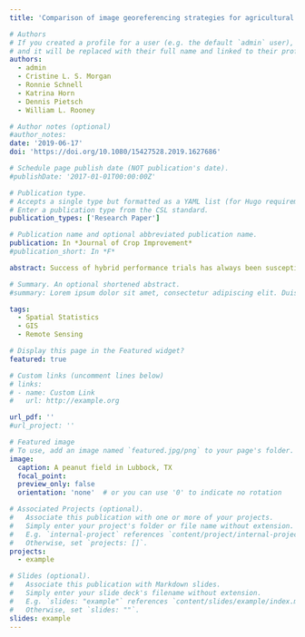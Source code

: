 ```yaml
---
title: 'Comparison of image georeferencing strategies for agricultural applications of small unoccupied aircraft systems'

# Authors
# If you created a profile for a user (e.g. the default `admin` user), write the username (folder name) here
# and it will be replaced with their full name and linked to their profile.
authors:
  - admin
  - Cristine L. S. Morgan
  - Ronnie Schnell
  - Katrina Horn
  - Dennis Pietsch
  - William L. Rooney

# Author notes (optional)
#author_notes:
date: '2019-06-17'
doi: 'https://doi.org/10.1080/15427528.2019.1627686'

# Schedule page publish date (NOT publication's date).
#publishDate: '2017-01-01T00:00:00Z'

# Publication type.
# Accepts a single type but formatted as a YAML list (for Hugo requirements).
# Enter a publication type from the CSL standard.
publication_types: ['Research Paper']

# Publication name and optional abbreviated publication name.
publication: In *Journal of Crop Improvement*
#publication_short: In *F*

abstract: Success of hybrid performance trials has always been susceptible to the efficiency at which the experimental design can remove any effect of spatial autocorrelation associated with environmental factors. Blocking in a randomized design is one way of accounting for this. Another method is to have a model of the environmental variability. Measures of soil variability could be useful to represent spatial structure in a trial. Soil apparent electrical conductivity (ECa) measurements can be collected rapidly and non-invasively and have been well documented to be able to map soil variability at the meter scale. We present a statistical evaluation that compares the effectiveness of the traditional replicated block designs with spatially explicit soil ECa measurements. Soil ECa, sorghum (Sorghum bicolor (L.) Moench) grain yield, and plant height were measured from six sorghum hybrid evaluation trials across Texas in 2017. Three linear models were tested to determine the presence or absence of spatial autocorrelation of model residuals within each performance trial. Moran’s I tests on model residuals showed that neither method was consistently effective in accounting for spatial variability. Blocking was more effective at one site for both plant height and grain yield, whereas ECa data were more effective at two sites for grain yield only. Based on these results, and the relatively low cost of using both methods together, we propose that plant breeders interested in addressing spatial autocorrelation in models from trial results may consider using both methods and select the best model, post hoc.

# Summary. An optional shortened abstract.
#summary: Lorem ipsum dolor sit amet, consectetur adipiscing elit. Duis posuere tellus ac convallis placerat. Proin tincidunt magna sed ex sollicitudin #condimentum.

tags:
  - Spatial Statistics
  - GIS
  - Remote Sensing

# Display this page in the Featured widget?
featured: true

# Custom links (uncomment lines below)
# links:
# - name: Custom Link
#   url: http://example.org

url_pdf: ''
#url_project: ''

# Featured image
# To use, add an image named `featured.jpg/png` to your page's folder.
image:
  caption: A peanut field in Lubbock, TX
  focal_point: 
  preview_only: false
  orientation: 'none'  # or you can use '0' to indicate no rotation

# Associated Projects (optional).
#   Associate this publication with one or more of your projects.
#   Simply enter your project's folder or file name without extension.
#   E.g. `internal-project` references `content/project/internal-project/index.md`.
#   Otherwise, set `projects: []`.
projects:
  - example

# Slides (optional).
#   Associate this publication with Markdown slides.
#   Simply enter your slide deck's filename without extension.
#   E.g. `slides: "example"` references `content/slides/example/index.md`.
#   Otherwise, set `slides: ""`.
slides: example
---
```

